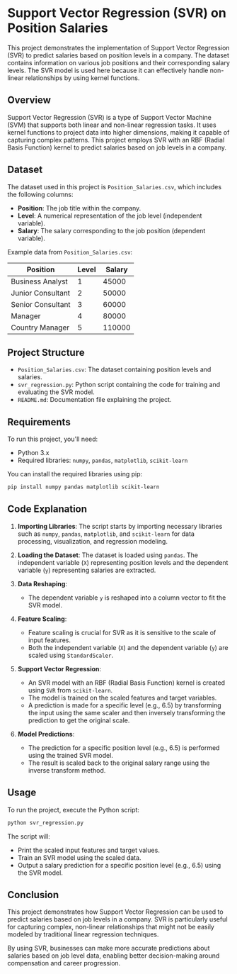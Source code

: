 # Support Vector Regression (SVR) on Position Salaries

This project demonstrates the implementation of Support Vector Regression (SVR) to predict salaries based on position levels in a company. The dataset contains information on various job positions and their corresponding salary levels. The SVR model is used here because it can effectively handle non-linear relationships by using kernel functions.

## Overview

Support Vector Regression (SVR) is a type of Support Vector Machine (SVM) that supports both linear and non-linear regression tasks. It uses kernel functions to project data into higher dimensions, making it capable of capturing complex patterns. This project employs SVR with an RBF (Radial Basis Function) kernel to predict salaries based on job levels in a company.

## Dataset

The dataset used in this project is `Position_Salaries.csv`, which includes the following columns:

- **Position**: The job title within the company.
- **Level**: A numerical representation of the job level (independent variable).
- **Salary**: The salary corresponding to the job position (dependent variable).

Example data from `Position_Salaries.csv`:

| Position          | Level | Salary |
|-------------------|-------|--------|
| Business Analyst  | 1     | 45000  |
| Junior Consultant | 2     | 50000  |
| Senior Consultant | 3     | 60000  |
| Manager           | 4     | 80000  |
| Country Manager   | 5     | 110000 |

## Project Structure

- `Position_Salaries.csv`: The dataset containing position levels and salaries.
- `svr_regression.py`: Python script containing the code for training and evaluating the SVR model.
- `README.md`: Documentation file explaining the project.

## Requirements

To run this project, you'll need:

- Python 3.x
- Required libraries: `numpy`, `pandas`, `matplotlib`, `scikit-learn`

You can install the required libraries using pip:

```bash
pip install numpy pandas matplotlib scikit-learn
```

## Code Explanation

1. **Importing Libraries**: The script starts by importing necessary libraries such as `numpy`, `pandas`, `matplotlib`, and `scikit-learn` for data processing, visualization, and regression modeling.

2. **Loading the Dataset**: The dataset is loaded using `pandas`. The independent variable (`X`) representing position levels and the dependent variable (`y`) representing salaries are extracted.

3. **Data Reshaping**:
   - The dependent variable `y` is reshaped into a column vector to fit the SVR model.

4. **Feature Scaling**:
   - Feature scaling is crucial for SVR as it is sensitive to the scale of input features. 
   - Both the independent variable (`X`) and the dependent variable (`y`) are scaled using `StandardScaler`.

5. **Support Vector Regression**:
   - An SVR model with an RBF (Radial Basis Function) kernel is created using `SVR` from `scikit-learn`.
   - The model is trained on the scaled features and target variables.
   - A prediction is made for a specific level (e.g., 6.5) by transforming the input using the same scaler and then inversely transforming the prediction to get the original scale.

6. **Model Predictions**:
   - The prediction for a specific position level (e.g., 6.5) is performed using the trained SVR model.
   - The result is scaled back to the original salary range using the inverse transform method.

## Usage

To run the project, execute the Python script:

```bash
python svr_regression.py
```

The script will:

- Print the scaled input features and target values.
- Train an SVR model using the scaled data.
- Output a salary prediction for a specific position level (e.g., 6.5) using the SVR model.

## Conclusion

This project demonstrates how Support Vector Regression can be used to predict salaries based on job levels in a company. SVR is particularly useful for capturing complex, non-linear relationships that might not be easily modeled by traditional linear regression techniques.

By using SVR, businesses can make more accurate predictions about salaries based on job level data, enabling better decision-making around compensation and career progression.

